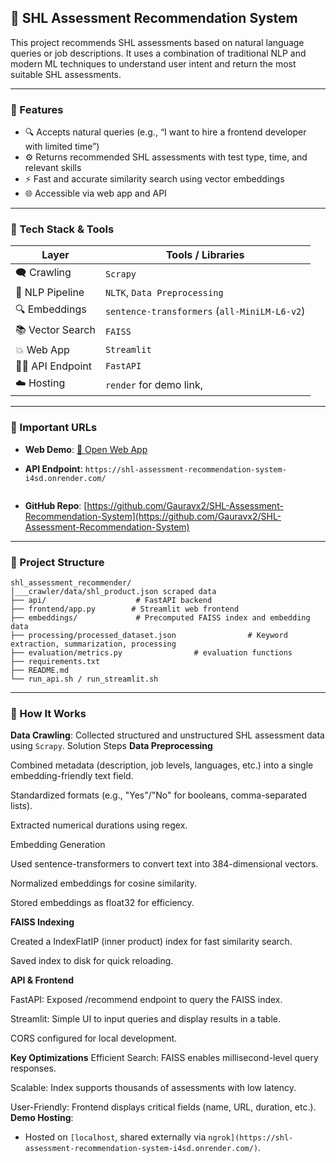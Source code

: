 ## 🚀 SHL Assessment Recommendation System

This project recommends SHL assessments based on natural language queries or job descriptions. It uses a combination of traditional NLP and modern ML techniques to understand user intent and return the most suitable SHL assessments.

---

### 📌 Features

- 🔍 Accepts natural queries (e.g., “I want to hire a frontend developer with limited time”)
- ⚙️ Returns recommended SHL assessments with test type, time, and relevant skills
- ⚡ Fast and accurate similarity search using vector embeddings
- 🌐 Accessible via web app and API

---

### 🔧 Tech Stack & Tools

| Layer            | Tools / Libraries                                                                 |
|------------------|-----------------------------------------------------------------------------------|
| 🗨️ Crawling       | `Scrapy`                                                                          |
| 🧠 NLP Pipeline   | `NLTK`, `Data Preprocessing`            |
| 🔍 Embeddings     | `sentence-transformers` (`all-MiniLM-L6-v2`)                                      |
| 📚 Vector Search  | `FAISS`                                                                                                                                                |
| 💥 Web App        | `Streamlit`                                                                        |
| 🧖‍♂️ API Endpoint   | `FastAPI`                                                                          |
| ☁️ Hosting        | `render` for demo link,                          |

---

### 🔗 Important URLs

- **Web Demo**: [🔗 Open Web App](https://shl-assessment-recommendation-system-zyu2q7rqxmu42eoxcxfcpt.streamlit.app/)  
- **API Endpoint**: `https://shl-assessment-recommendation-system-i4sd.onrender.com/`  

  ```
- **GitHub Repo**: [https://github.com/Gauravx2/SHL-Assessment-Recommendation-System](https://github.com/Gauravx2/SHL-Assessment-Recommendation-System)

---

### 📄 Project Structure

```
shl_assessment_recommender/
│___crawler/data/shl_product.json scraped data
├── api/                    # FastAPI backend
├── frontend/app.py        # Streamlit web frontend
├── embeddings/             # Precomputed FAISS index and embedding data
├── processing/processed_dataset.json                # Keyword extraction, summarization, processing
├── evaluation/metrics.py                # evaluation functions
├── requirements.txt
├── README.md
└── run_api.sh / run_streamlit.sh
```

---

### 📌 How It Works

 **Data Crawling**: Collected structured and unstructured SHL assessment data using `Scrapy`.
Solution Steps
**Data Preprocessing**

Combined metadata (description, job levels, languages, etc.) into a single embedding-friendly text field.

Standardized formats (e.g., "Yes"/"No" for booleans, comma-separated lists).

Extracted numerical durations using regex.

Embedding Generation

Used sentence-transformers to convert text into 384-dimensional vectors.

Normalized embeddings for cosine similarity.

Stored embeddings as float32 for efficiency.

**FAISS Indexing**

Created a IndexFlatIP (inner product) index for fast similarity search.

Saved index to disk for quick reloading.

**API & Frontend**

FastAPI: Exposed /recommend endpoint to query the FAISS index.

Streamlit: Simple UI to input queries and display results in a table.

CORS configured for local development.

**Key Optimizations**
Efficient Search: FAISS enables millisecond-level query responses.

Scalable: Index supports thousands of assessments with low latency.

User-Friendly: Frontend displays critical fields (name, URL, duration, etc.).
 **Demo Hosting**:
   - Hosted on `[localhost`, shared externally via `ngrok](https://shl-assessment-recommendation-system-i4sd.onrender.com/)`.

